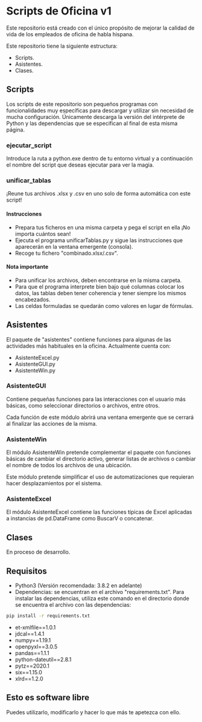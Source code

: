 # Scripts de Oficina v1

Este repositorio está creado con el único propósito de mejorar la calidad de vida de los empleados de oficina de habla hispana.

Este repositorio tiene la siguiente estructura:

- Scripts.
- Asistentes.
- Clases.

## Scripts

Los scripts de este repositorio son pequeños programas con funcionalidades muy específicas para descargar y utilizar sin necesidad de mucha configuración. Únicamente descarga la versión del intérprete de Python y las dependencias que se especifican al final de esta misma página.

### ejecutar_script

Introduce la ruta a python.exe dentro de tu entorno virtual y a continuación el nombre del script que deseas ejecutar para ver la magia.

### unificar_tablas

¡Reune tus archivos .xlsx y .csv en uno solo de forma automática con este script!

#### Instrucciones

- Prepara tus ficheros en una misma carpeta y pega el script en ella ¡No importa cuántos sean!
- Ejecuta el programa unificarTablas.py y sigue las instrucciones que aparecerán en la ventana emergente (consola).
- Recoge tu fichero "combinado.xlsx/.csv".

#### Nota importante

- Para unificar los archivos, deben encontrarse en la misma carpeta.
- Para que el programa interprete bien bajo qué columnas colocar los datos, las tablas deben tener coherencia y tener siempre los mismos encabezados.
- Las celdas formuladas se quedarán como valores en lugar de fórmulas.

## Asistentes

El paquete de "asistentes" contiene funciones para algunas de las actividades más habituales en la oficina. Actualmente cuenta con:

- AsistenteExcel.py
- AsistenteGUI.py
- AsistenteWin.py

### AsistenteGUI

Contiene pequeñas funciones para las interacciones con el usuario más básicas, como seleccionar directorios o archivos, entre otros.

Cada función de este módulo abrirá una ventana emergente que se cerrará al finalizar las acciones de la misma.

### AsistenteWin

El módulo AsistenteWin pretende complementar el paquete con funciones básicas de cambiar el directorio activo, generar listas de archivos o cambiar el nombre de todos los archivos de una ubicación.

Este módulo pretende simplificar el uso de automatizaciones que requieran hacer desplazamientos por el sistema.

### AsistenteExcel

El módulo AsistenteExcel contiene las funciones típicas de Excel aplicadas a instancias de pd.DataFrame como BuscarV o concatenar.

## Clases

En proceso de desarrollo.

## Requisitos

- Python3 (Versión recomendada: 3.8.2 en adelante)
- Dependencias: se encuentran en el archivo "requirements.txt". Para instalar las dependencias, utiliza este comando en el directorio donde se encuentra el archivo con las dependencias:

```cmd
pip install -r requirements.txt
```

- et-xmlfile==1.0.1
- jdcal==1.4.1
- numpy==1.19.1
- openpyxl==3.0.5
- pandas==1.1.1
- python-dateutil==2.8.1
- pytz==2020.1
- six==1.15.0
- xlrd==1.2.0

## Esto es software libre

Puedes utilizarlo, modificarlo y hacer lo que más te apetezca con ello.
